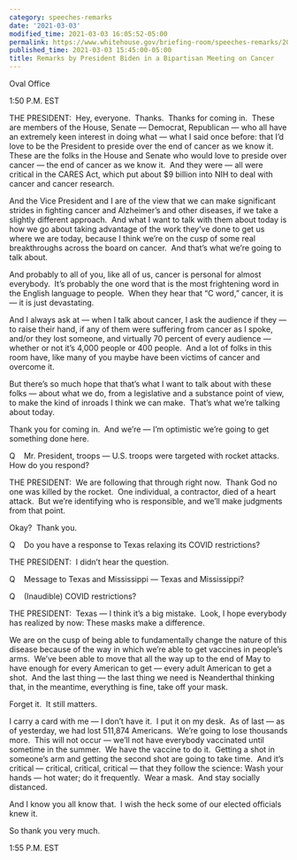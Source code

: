 ```yaml
---
category: speeches-remarks
date: '2021-03-03'
modified_time: 2021-03-03 16:05:52-05:00
permalink: https://www.whitehouse.gov/briefing-room/speeches-remarks/2021/03/03/remarks-by-president-biden-in-a-bipartisan-meeting-on-cancer/
published_time: 2021-03-03 15:45:00-05:00
title: Remarks by President Biden in a Bipartisan Meeting on Cancer
---
```

 
Oval Office

1:50 P.M. EST

THE PRESIDENT:  Hey, everyone.  Thanks.  Thanks for coming in.  These
are members of the House, Senate — Democrat, Republican — who all have
an extremely keen interest in doing what — what I said once before: that
I’d love to be the President to preside over the end of cancer as we
know it.  These are the folks in the House and Senate who would love to
preside over cancer — the end of cancer as we know it.  And they were —
all were critical in the CARES Act, which put about $9 billion into NIH
to deal with cancer and cancer research. 

And the Vice President and I are of the view that we can make
significant strides in fighting cancer and Alzheimer’s and other
diseases, if we take a slightly different approach.  And what I want to
talk with them about today is how we go about taking advantage of the
work they’ve done to get us where we are today, because I think we’re on
the cusp of some real breakthroughs across the board on cancer.  And
that’s what we’re going to talk about.

And probably to all of you, like all of us, cancer is personal for
almost everybody.  It’s probably the one word that is the most
frightening word in the English language to people.  When they hear that
“C word,” cancer, it is — it is just devastating. 

And I always ask at — when I talk about cancer, I ask the audience if
they — to raise their hand, if any of them were suffering from cancer as
I spoke, and/or they lost someone, and virtually 70 percent of every
audience — whether or not it’s 4,000 people or 400 people.  And a lot of
folks in this room have, like many of you maybe have been victims of
cancer and overcome it.

But there’s so much hope that that’s what I want to talk about with
these folks — about what we do, from a legislative and a substance point
of view, to make the kind of inroads I think we can make.  That’s what
we’re talking about today. 

Thank you for coming in.  And we’re — I’m optimistic we’re going to get
something done here.

Q    Mr. President, troops — U.S. troops were targeted with rocket
attacks.  How do you respond? 

THE PRESIDENT:  We are following that through right now.  Thank God no
one was killed by the rocket.  One individual, a contractor, died of a
heart attack.  But we’re identifying who is responsible, and we’ll make
judgments from that point. 

Okay?  Thank you.

Q    Do you have a response to Texas relaxing its COVID restrictions? 

THE PRESIDENT:  I didn’t hear the question. 

Q    Message to Texas and Mississippi — Texas and Mississippi?

Q    (Inaudible) COVID restrictions?

THE PRESIDENT:  Texas — I think it’s a big mistake.  Look, I hope
everybody has realized by now: These masks make a difference. 

We are on the cusp of being able to fundamentally change the nature of
this disease because of the way in which we’re able to get vaccines in
people’s arms.  We’ve been able to move that all the way up to the end
of May to have enough for every American to get — every adult American
to get a shot.  And the last thing — the last thing we need is
Neanderthal thinking that, in the meantime, everything is fine, take off
your mask. 

Forget it.  It still matters. 

I carry a card with me — I don’t have it.  I put it on my desk.  As of
last — as of yesterday, we had lost 511,874 Americans.  We’re going to
lose thousands more.  This will not occur — we’ll not have everybody
vaccinated until sometime in the summer.  We have the vaccine to do it. 
Getting a shot in someone’s arm and getting the second shot are going to
take time.  And it’s critical — critical, critical, critical — that they
follow the science: Wash your hands — hot water; do it frequently.  Wear
a mask.  And stay socially distanced. 

And I know you all know that.  I wish the heck some of our elected
officials knew it. 

So thank you very much.

1:55 P.M. EST
